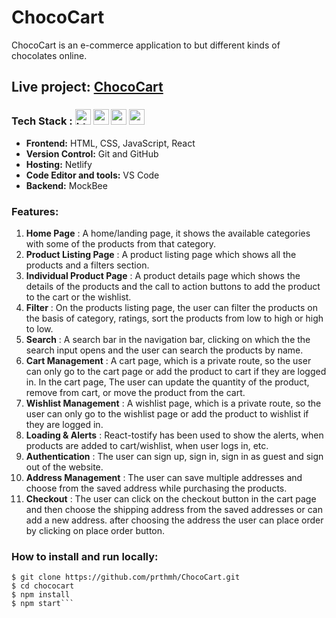 # ChocoCart
ChocoCart is an e-commerce application to but different kinds of chocolates online.
## Live project: [ChocoCart](https://chococart.netlify.app/ "Live Project link")

### Tech Stack : <img src="https://cdn.worldvectorlogo.com/logos/html-1.svg" width="25" height="25" alt="html" /> <img src="https://cdn.worldvectorlogo.com/logos/css-3.svg" width="25" height="25" alt="css" /> <img src="https://cdn.worldvectorlogo.com/logos/logo-javascript.svg" width="25" height="25" alt="react" /> <img src="https://cdn.worldvectorlogo.com/logos/react-2.svg" width="25" height="25" alt="react" /> 
- **Frontend:** HTML, CSS, JavaScript, React
- **Version Control:** Git and GitHub
- **Hosting:** Netlify
- **Code Editor and tools:** VS Code
- **Backend:** MockBee

### Features:
1. **Home Page** : A home/landing page, it shows the available categories with some of the products from that category.
2. **Product Listing Page** : A product listing page which shows all the products and a filters section.
3. **Individual Product Page** : A product details page which shows the details of the products and the call to action buttons to add the product to the cart or the wishlist.
4. **Filter** : On the products listing page, the user can filter the products on the basis of category, ratings, sort the products from low to high or high to low.
5. **Search** : A search bar in the navigation bar, clicking on which the the search input opens and the user can search the products by name.
6. **Cart Management** : A cart page, which is a private route, so the user can only go to the cart page or add the product to cart if they are logged in. In the cart page, The user can update the quantity of the product, remove from cart, or move the product from the cart.
7. **Wishlist Management** : A wishlist page, which is a private route, so the user can only go to the wishlist page or add the product to wishlist if they are logged in.
8. **Loading & Alerts** : React-tostify has been used to show the alerts, when products are added to cart/wishlist, when user logs in, etc.
9. **Authentication** : The user can sign up, sign in, sign in as guest and sign out of the website.
10. **Address Management** : The user can save multiple addresses and choose from the saved address while purchasing the products.
11. **Checkout** : The user can click on the checkout button in the cart page and then choose the shipping address from the saved addresses or can add a new address. after choosing the address the user can place order by clicking on place order button.

### How to install and run locally:
```
$ git clone https://github.com/prthmh/ChocoCart.git
$ cd chococart
$ npm install
$ npm start```
